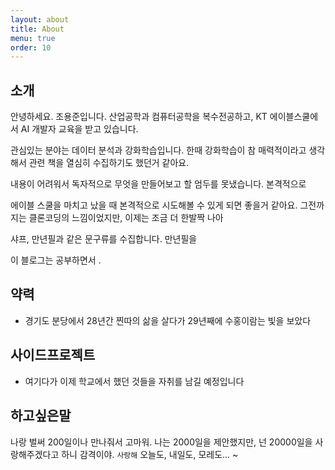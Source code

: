 ```yaml
---
layout: about
title: About
menu: true
order: 10
---
```


## 소개

안녕하세요. 조용준입니다. 산업공학과 컴퓨터공학을 복수전공하고, KT 에이블스쿨에서 AI 개발자 교육을 받고 있습니다.

관심있는 분야는 데이터 분석과 강화학습입니다. 한때 강화학습이 참 매력적이라고 생각해서 관련 책을 열심히 수집하기도 했던거 같아요. 

내용이 어려워서 독자적으로 무엇을 만들어보고 할 엄두를 못냈습니다. 본격적으로 

에이블 스쿨을 마치고 났을 때 본격적으로 시도해볼 수 있게 되면 좋을거 같아요. 그전까지는 클론코딩의 느낌이었지만, 이제는 조금 더 한발짝 나아

샤프, 만년필과 같은 문구류를 수집합니다. 만년필을 

이 블로그는 공부하면서 .

## 약력

- 경기도 분당에서 28년간 찐따의 삶을 살다가 29년째에 수홍이람는 빛을 보았다

## 사이드프로젝트

- 여기다가 이제 학교에서 했던 것들을 자취를 남길 예정입니다

## 하고싶은말

나랑 벌써 200일이나 만나줘서 고마워. 나는 2000일을 제안했지만, 넌 20000일을 사랑해주겠다고 하니 감격이야.
`사랑해` 오늘도, 내일도, 모레도...
~                                                                                                           
